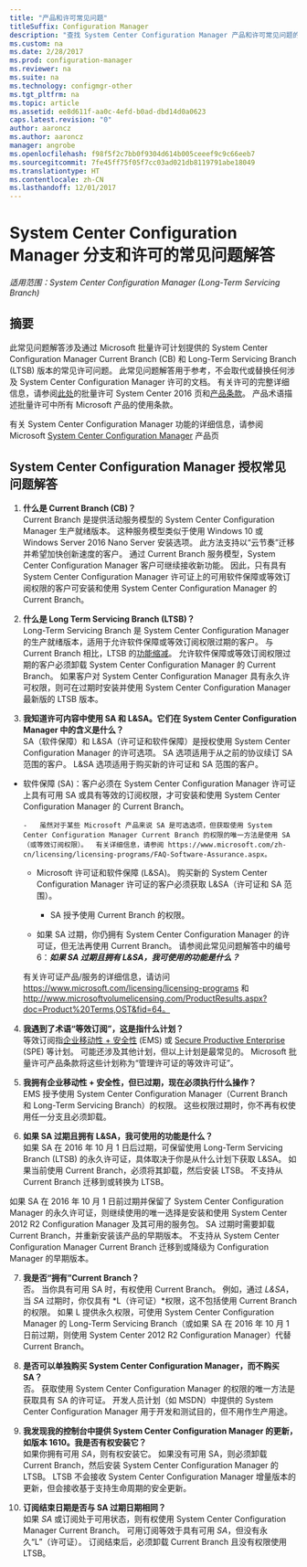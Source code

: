 ```yaml
---
title: "产品和许可常见问题"
titleSuffix: Configuration Manager
description: "查找 System Center Configuration Manager 产品和许可常见问题的答案。"
ms.custom: na
ms.date: 2/28/2017
ms.prod: configuration-manager
ms.reviewer: na
ms.suite: na
ms.technology: configmgr-other
ms.tgt_pltfrm: na
ms.topic: article
ms.assetid: ee8d611f-aa0c-4efd-b0ad-dbd14d0a0623
caps.latest.revision: "0"
author: aaroncz
ms.author: aaroncz
manager: angrobe
ms.openlocfilehash: f98f5f2c7bb0f9304d614b005ceeef9c9c66eeb7
ms.sourcegitcommit: 7fe45ff75f05f7cc03ad021db8119791abe18049
ms.translationtype: HT
ms.contentlocale: zh-CN
ms.lasthandoff: 12/01/2017
---
```

# <a name="frequently-asked-questions-for-system-center-configuration-manager-branches-and-licensing"></a>System Center Configuration Manager 分支和许可的常见问题解答

 *适用范围：System Center Configuration Manager (Long-Term Servicing Branch)*

## <a name="summary"></a>摘要
此常见问题解答涉及通过 Microsoft 批量许可计划提供的 System Center Configuration Manager Current Branch (CB) 和 Long-Term Servicing Branch (LTSB) 版本的常见许可问题。 此常见问题解答用于参考，不会取代或替换任何涉及 System Center Configuration Manager 许可的文档。 有关许可的完整详细信息，请参阅[此处](https://www.microsoft.com/licensing/product-licensing/system-center-2016.aspx)的批量许可 System Center 2016 页和[产品条款](http://www.microsoft.com/licensing/about-licensing/product-licensing.aspx)。 产品术语描述批量许可中所有 Microsoft 产品的使用条款。

有关 System Center Configuration Manager 功能的详细信息，请参阅 Microsoft [System Center Configuration Manager](https://www.microsoft.com/cloud-platform/system-center-configuration-manager) 产品页




## <a name="system-center-configuration-manager-licensing-faq"></a>System Center Configuration Manager 授权常见问题解答

1.  **什么是 Current Branch (CB)？**   
Current Branch 是提供活动服务模型的 System Center Configuration Manager 生产就绪版本。 这种服务模型类似于使用 Windows 10 或 Windows Server 2016 Nano Server 安装选项。 此方法支持以“云节奏”迁移并希望加快创新速度的客户。 通过 Current Branch 服务模型，System Center Configuration Manager 客户可继续接收新功能。 因此，只有具有 System Center Configuration Manager 许可证上的可用软件保障或等效订阅权限的客户可安装和使用 System Center Configuration Manager 的 Current Branch。

2.  **什么是 Long Term Servicing Branch (LTSB)？**  
Long-Term Servicing Branch 是 System Center Configuration Manager 的生产就绪版本，适用于允许软件保障或等效订阅权限过期的客户。 与 Current Branch 相比，LTSB 的[功能缩减](/sccm/core/understand/introduction-to-the-ltsb#features-that-are-not-available-in-the-ltsb-of-configuration-manager)。 允许软件保障或等效订阅权限过期的客户必须卸载 System Center Configuration Manager 的 Current Branch。 如果客户对 System Center Configuration Manager 具有永久许可权限，则可在过期时安装并使用 System Center Configuration Manager 最新版的 LTSB 版本。

3.  **我知道许可内容中使用 SA 和 L&SA。它们在 System Center Configuration Manager 中的含义是什么？**    
SA（软件保障）和 L&SA（许可证和软件保障）是授权使用 System Center Configuration Manager 的许可选项。 SA 选项适用于从之前的协议续订 SA 范围的客户。 L&SA 选项适用于购买新的许可证和 SA 范围的客户。
  - 软件保障 (SA)：客户必须在 System Center Configuration Manager 许可证上具有可用 SA 或具有等效的订阅权限，才可安装和使用 System Center Configuration Manager 的 Current Branch。    

        -   虽然对于某些 Microsoft 产品来说 SA 是可选选项，但获取使用 System Center Configuration Manager Current Branch 的权限的唯一方法是使用 SA（或等效订阅权限）。  有关详细信息，请参阅 https://www.microsoft.com/zh-cn/licensing/licensing-programs/FAQ-Software-Assurance.aspx。

      - Microsoft 许可证和软件保障 (L&SA)。 购买新的 System Center Configuration Manager 许可证的客户必须获取 L&SA（许可证和 SA 范围）。   

         - SA 授予使用 Current Branch 的权限。

       - 如果 SA 过期，你仍拥有 System Center Configuration Manager 的许可证，但无法再使用 Current Branch。 请参阅此常见问题解答中的编号 6：***如果 SA 过期且拥有 L&SA，我可使用的功能是什么？***

       有关许可证产品/服务的详细信息，请访问 https://www.microsoft.com/licensing/licensing-programs  和 http://www.microsoftvolumelicensing.com/ProductResults.aspx?doc=Product%20Terms,OST&fid=64。

4.  **我遇到了术语“等效订阅”，这是指什么计划？**   
       等效订阅指[企业移动性 + 安全性](http://www.microsoftvolumelicensing.com/ProductResults.aspx?doc=Product%20Terms,OST&fid=51) (EMS) 或 [Secure Productive Enterprise](https://www.microsoft.com/secure-productive-enterprise/default.aspx) (SPE) 等计划。 可能还涉及其他计划，但以上计划是最常见的。 Microsoft 批量许可产品条款将这些计划称为“管理许可证的等效许可证”。

5.  **我拥有企业移动性 + 安全性，但已过期，现在必须执行什么操作？**  
       EMS 授予使用 System Center Configuration Manager（Current Branch 和 Long-Term Servicing Branch）的权限。 这些权限过期时，你不再有权使用任一分支且必须卸载。  

6.  **如果 SA 过期且拥有 L&SA，我可使用的功能是什么？**   
   如果 SA 在 2016 年 10 月 1 日后过期，可保留使用 Long-Term Servicing Branch (LTSB) 的永久许可证，具体取决于你是从什么计划下获取 L&SA。 如果当前使用 Current Branch，必须将其卸载，然后安装 LTSB。 不支持从 Current Branch 迁移到或转换为 LTSB。

  如果 SA 在 2016 年 10 月 1 日前过期并保留了 System Center Configuration Manager 的永久许可证，则继续使用的唯一选择是安装和使用 System Center 2012 R2 Configuration Manager 及其可用的服务包。 SA 过期时需要卸载 Current Branch，并重新安装该产品的早期版本。 不支持从 System Center Configuration Manager Current Branch 迁移到或降级为 Configuration Manager 的早期版本。

7. **我是否“拥有”Current Branch？**   
  否。 当你具有可用 SA 时，有权使用 Current Branch。 例如，通过 *L&SA*，当 *SA* 过期时，你仅具有 *L（许可证）*权限，这不包括使用 Current Branch 的权限。 如果 L 提供永久权限，可使用 System Center Configuration Manager 的 Long-Term Servicing Branch（或如果 SA 在 2016 年 10 月 1 日前过期，则使用 System Center 2012 R2 Configuration Manager）代替 Current Branch。

8. **是否可以单独购买 System Center Configuration Manager，而不购买 SA？**      
  否。  获取使用 System Center Configuration Manager 的权限的唯一方法是获取具有 SA 的许可证。 开发人员计划（如 MSDN）中提供的 System Center Configuration Manager 用于开发和测试目的，但不用作生产用途。

9. **我发现我的控制台中提供 System Center Configuration Manager 的更新，如版本 1610。我是否有权安装它？**   
  如果你拥有可用 *SA*，则有权安装它。 如果没有可用 SA，则必须卸载 Current Branch，然后安装 System Center Configuration Manager 的 LTSB。 LTSB 不会接收 System Center Configuration Manager 增量版本的更新，但会接收基于支持生命周期的安全更新。

10. **订阅结束日期是否与 SA 过期日期相同？**    
  如果 *SA* 或订阅处于可用状态，则有权使用 System Center Configuration Manager Current Branch。 可用订阅等效于具有可用 *SA*，但没有永久“L”（许可证）。 订阅结束后，必须卸载 Current Branch 且没有权限使用 LTSB。
